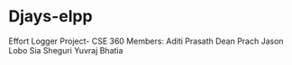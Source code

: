 # Djays-elpp
Effort Logger Project- CSE 360
Members:
Aditi Prasath
Dean Prach
Jason Lobo
Sia Sheguri
Yuvraj Bhatia 


